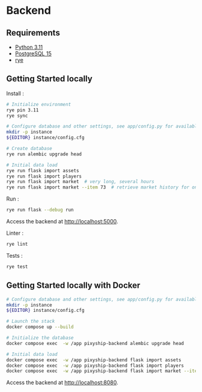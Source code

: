 # Backend

## Requirements

- [Python 3.11](https://www.python.org/)
- [PostgreSQL 15](https://www.postgresql.org/)
- [rye](https://rye-up.com/)

## Getting Started locally

Install :

```bash
# Initialize environment
rye pin 3.11
rye sync

# Configure database and other settings, see app/config.py for available settings
mkdir -p instance
${EDITOR} instance/config.cfg

# Create database
rye run alembic upgrade head

# Initial data load
rye run flask import assets
rye run flask import players
rye run flask import market  # very long, several hours
rye run flask import market --item 73  # retrieve market history for only one item, much faster for dev
```

Run :

```bash
rye run flask --debug run
```

Access the backend at [http://localhost:5000](http://localhost:5000).

Linter :

```bash
rye lint
```

Tests :

```bash
rye test
```

## Getting Started locally with Docker

```bash
# Configure database and other settings, see app/config.py for available settings
mkdir -p instance
${EDITOR} instance/config.cfg

# Launch the stack
docker compose up --build

# Initialize the database
docker compose exec  -w /app pixyship-backend alembic upgrade head

# Initial data load
docker compose exec  -w /app pixyship-backend flask import assets
docker compose exec  -w /app pixyship-backend flask import players
docker compose exec  -w /app pixyship-backend flask import market --item 73
```

Access the backend at [http://localhost:8080](http://localhost:8080).
